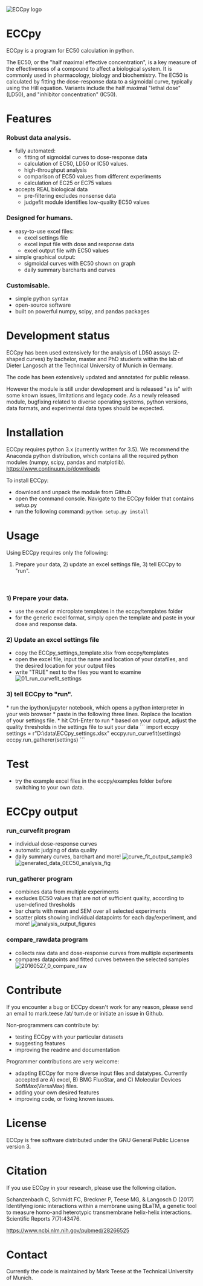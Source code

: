 ![ECCpy logo](docs/logo/ECCpy_logo.png)

# ECCpy
ECCpy is a program for EC50 calculation in python.

The EC50, or the "half maximal effective concentration", is a key measure of the effectiveness of a compound to affect a biological system. It is commonly used in pharmacology, biology and biochemistry. The EC50 is calculated by fitting the dose-response data to a sigmoidal curve, typically using the Hill equation. Variants include the half maximal "lethal dose" (LD50), and "inhibitor concentration" (IC50). 

# Features
<h3>Robust data analysis.</h3>

* fully automated:
    * fitting of sigmoidal curves to dose-response data
    * calculation of EC50, LD50 or IC50 values.
    * high-throughput analysis
    * comparison of EC50 values from different experiments
    * calculation of EC25 or EC75 values
* accepts REAL biological data
    * pre-filtering excludes nonsense data
    * judgefit module identifies low-quality EC50 values

<h3>Designed for humans.</h3>

* easy-to-use excel files:
    * excel settings file 
    * excel input file with dose and response data
    * excel output file with EC50 values
* simple graphical output:
    * sigmoidal curves with EC50 shown on graph
    * daily summary barcharts and curves

<h3>Customisable.</h3>

* simple python syntax 
* open-source software
* built on powerful numpy, scipy, and pandas packages

# Development status

ECCpy has been used extensively for the analysis of LD50 assays (Z-shaped curves) by bachelor, master and PhD students within the lab of Dieter Langosch at the Technical University of Munich in Germany. 

The code has been extensively updated and annotated for public release. 

However the module is still under development and is released "as is" with some known issues, limitations and legacy code. As a newly released module, bugfixing related to diverse operating systems, python versions, data formats, and experimental data types should be expected. 

# Installation

ECCpy requires python 3.x (currently written for 3.5). We recommend the Anaconda python distribution, which contains all the required python modules (numpy, scipy, pandas and matplotlib).
https://www.continuum.io/downloads

To install ECCpy:
* download and unpack the module from Github 
* open the command console. Navigate to the ECCpy folder that contains setup.py
* run the following command: 
   `python setup.py install`
 
# Usage
Using ECCpy requires only the following:
1) Prepare your data, 2) update an excel settings file, 3) tell ECCpy to "run".
<br />
<h3>1) Prepare your data.</h3>

* use the excel or microplate templates in the eccpy/templates folder
* for the generic excel format, simply open the template and paste in your dose and response data.

<h3>2) Update an excel settings file</h3>

* copy the ECCpy_settings_template.xlsx from eccpy/templates
* open the excel file, input the name and location of your datafiles, and the desired location for your output files
* write "TRUE" next to the files you want to examine
![01_run_curvefit_settings](docs/images/01_run_curvefit_settings.png)

<h3>3) tell ECCpy to "run".</h3>
* run the ipython/jupyter notebook, which opens a python interpreter in your web browser
* paste in the following three lines. Replace the location of your settings file.
* hit Ctrl-Enter to run
* based on your output, adjust the quality thresholds in the settings file to suit your data
```
import eccpy
settings = r"D:\data\ECCpy_settings.xlsx"
eccpy.run_curvefit(settings)
eccpy.run_gatherer(settings)
```

# Test
* try the example excel files in the eccpy/examples folder before switching to your own data.

# ECCpy output

<h3>run_curvefit program</h3>

* individual dose-response curves
* automatic judging of data quality
* daily summary curves, barchart and more!
![curve_fit_output_sample3](docs/images/curve_fit_output_sample3.png)
![generated_data_0EC50_analysis_fig](docs/images/generated_data_0EC50_analysis_fig.png)

<h3>run_gatherer program</h3>

* combines data from multiple experiments
* excludes EC50 values that are not of sufficient quality, according to user-defined thresholds
* bar charts with mean and SEM over all selected experiments
* scatter plots showing individual datapoints for each day/experiment, and more!
![analysis_output_figures](docs/images/analysis_output_figures.png)

<h3>compare_rawdata program</h3>

* collects raw data and dose-response curves from multiple experiments
* compares datapoints and fitted curves between the selected samples
![20160527_0_compare_raw](docs/images/20160527_0_compare_raw.png)

# Contribute
If you encounter a bug or ECCpy doesn't work for any reason, please send an email to mark.teese /at/ tum.de or initiate an issue in Github.

Non-programmers can contribute by:
* testing ECCpy with your particular datasets
* suggesting features
* improving the readme and documentation

Programmer contributions are very welcome:
* adapting ECCpy for more diverse input files and datatypes. Currently accepted are A) excel, B) BMG FluoStar, and C) Molecular Devices SoftMax(VersaMax) files.
* adding your own desired features
* improving code, or fixing known issues.

# License
ECCpy is free software distributed under the GNU General Public License version 3.

# Citation
If you use ECCpy in your research, please use the following citation.

Schanzenbach C, Schmidt FC, Breckner P, Teese MG, & Langosch D (2017) Identifying ionic interactions within a membrane using BLaTM, a genetic tool to measure homo-and heterotypic transmembrane helix-helix interactions. Scientific Reports 7(7):43476.

<https://www.ncbi.nlm.nih.gov/pubmed/28266525>

# Contact
Currently the code is maintained by Mark Teese at the Technical University of Munich.
